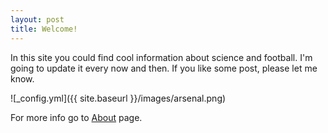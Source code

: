 ```yaml
---
layout: post
title: Welcome!
---
```


In this site you could find cool information about science and football. I'm going to  update it every now and then. If you like some post, please let me know.

![_config.yml]({{ site.baseurl }}/images/arsenal.png)

For more info go to [About](https://fbh99.github.io/about/) page.
